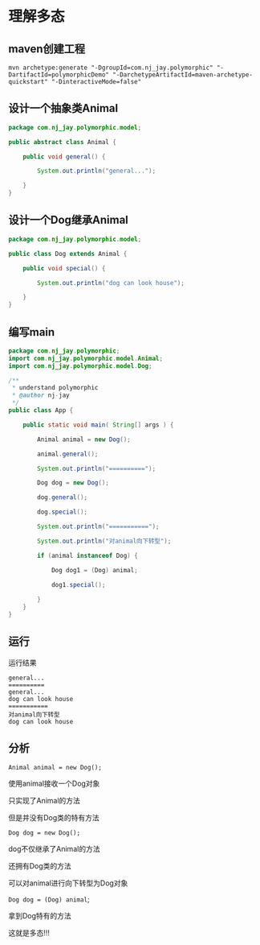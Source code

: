 # 理解多态

## maven创建工程

```shell
mvn archetype:generate "-DgroupId=com.nj_jay.polymorphic" "-DartifactId=polymorphicDemo" "-DarchetypeArtifactId=maven-archetype-quickstart" "-DinteractiveMode=false"
```

## 设计一个抽象类Animal

```java
package com.nj_jay.polymorphic.model;

public abstract class Animal {

    public void general() {

        System.out.println("general...");

    }
}
```

## 设计一个Dog继承Animal

```java
package com.nj_jay.polymorphic.model;

public class Dog extends Animal {

    public void special() {

        System.out.println("dog can look house");

    }
}
```

## 编写main

```java
package com.nj_jay.polymorphic;
import com.nj_jay.polymorphic.model.Animal;
import com.nj_jay.polymorphic.model.Dog;

/**
 * understand polymorphic
 * @author nj-jay
 */
public class App {

    public static void main( String[] args ) {

        Animal animal = new Dog();

        animal.general();

        System.out.println("==========");

        Dog dog = new Dog();

        dog.general();

        dog.special();

        System.out.println("===========");

        System.out.println("对animal向下转型");

        if (animal instanceof Dog) {

            Dog dog1 = (Dog) animal;

            dog1.special();
            
        }
    }
}
```

## 运行

运行结果

```shell
general...
==========
general...
dog can look house
===========
对animal向下转型
dog can look house
```

## 分析

`Animal animal = new Dog();`

使用animal接收一个Dog对象

只实现了Animal的方法

但是并没有Dog类的特有方法

`Dog dog = new Dog();`

dog不仅继承了Animal的方法

还拥有Dog类的方法

可以对animal进行向下转型为Dog对象

`Dog dog = (Dog) animal`;

拿到Dog特有的方法

这就是多态!!!